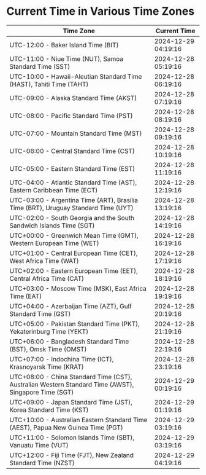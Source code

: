 # Current Time in Various Time Zones

| Time Zone | Current Time |
|-----------|--------------|
| UTC-12:00 - Baker Island Time (BIT) | 2024-12-29 04:19:16 |
| UTC-11:00 - Niue Time (NUT), Samoa Standard Time (SST) | 2024-12-28 05:19:16 |
| UTC-10:00 - Hawaii-Aleutian Standard Time (HAST), Tahiti Time (TAHT) | 2024-12-28 06:19:16 |
| UTC-09:00 - Alaska Standard Time (AKST) | 2024-12-28 07:19:16 |
| UTC-08:00 - Pacific Standard Time (PST) | 2024-12-28 08:19:16 |
| UTC-07:00 - Mountain Standard Time (MST) | 2024-12-28 09:19:16 |
| UTC-06:00 - Central Standard Time (CST) | 2024-12-28 10:19:16 |
| UTC-05:00 - Eastern Standard Time (EST) | 2024-12-28 11:19:16 |
| UTC-04:00 - Atlantic Standard Time (AST), Eastern Caribbean Time (ECT) | 2024-12-28 12:19:16 |
| UTC-03:00 - Argentina Time (ART), Brasília Time (BRT), Uruguay Standard Time (UYT) | 2024-12-28 13:19:16 |
| UTC-02:00 - South Georgia and the South Sandwich Islands Time (SGT) | 2024-12-28 14:19:16 |
| UTC±00:00 - Greenwich Mean Time (GMT), Western European Time (WET) | 2024-12-28 16:19:16 |
| UTC+01:00 - Central European Time (CET), West Africa Time (WAT) | 2024-12-28 17:19:16 |
| UTC+02:00 - Eastern European Time (EET), Central Africa Time (CAT) | 2024-12-28 18:19:16 |
| UTC+03:00 - Moscow Time (MSK), East Africa Time (EAT) | 2024-12-28 19:19:16 |
| UTC+04:00 - Azerbaijan Time (AZT), Gulf Standard Time (GST) | 2024-12-28 20:19:16 |
| UTC+05:00 - Pakistan Standard Time (PKT), Yekaterinburg Time (YEKT) | 2024-12-28 21:19:16 |
| UTC+06:00 - Bangladesh Standard Time (BST), Omsk Time (OMST) | 2024-12-28 22:19:16 |
| UTC+07:00 - Indochina Time (ICT), Krasnoyarsk Time (KRAT) | 2024-12-28 23:19:16 |
| UTC+08:00 - China Standard Time (CST), Australian Western Standard Time (AWST), Singapore Time (SGT) | 2024-12-29 00:19:16 |
| UTC+09:00 - Japan Standard Time (JST), Korea Standard Time (KST) | 2024-12-29 01:19:16 |
| UTC+10:00 - Australian Eastern Standard Time (AEST), Papua New Guinea Time (PGT) | 2024-12-29 03:19:16 |
| UTC+11:00 - Solomon Islands Time (SBT), Vanuatu Time (VUT) | 2024-12-29 03:19:16 |
| UTC+12:00 - Fiji Time (FJT), New Zealand Standard Time (NZST) | 2024-12-29 04:19:16 |
